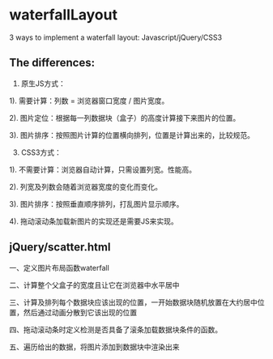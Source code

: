 # waterfallLayout
3 ways to implement a waterfall layout: Javascript/jQuery/CSS3

## The differences:

1. 原生JS方式：

1). 需要计算：列数 = 浏览器窗口宽度 / 图片宽度。

2). 图片定位：根据每一列数据块（盒子）的高度计算接下来图片的位置。

3). 图片排序：按照图片计算的位置横向排列，位置是计算出来的，比较规范。

3. CSS3方式：

1). 不需要计算：浏览器自动计算，只需设置列宽。性能高。

2). 列宽及列数会随着浏览器宽度的变化而变化。

3). 图片排序：按照垂直顺序排列，打乱图片显示顺序。

4). 拖动滚动条加载新图片的实现还是需要JS来实现。

## jQuery/scatter.html

一、定义图片布局函数waterfall

二、计算整个父盒子的宽度且让它在浏览器中水平居中

三、计算及排列每个数据块应该出现的位置，一开始数据块随机放置在大约居中位置，然后通过动画分散到它该出现的位置

四、拖动滚动条时定义检测是否具备了滚条加载数据块条件的函数。

五、遍历给出的数据，将图片添加到数据块中渲染出来

